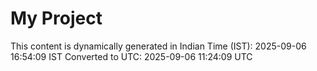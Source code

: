 # My Project

This content is dynamically generated in Indian Time (IST): 2025-09-06 16:54:09 IST
Converted to UTC: 2025-09-06 11:24:09 UTC
